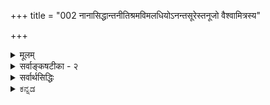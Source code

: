 +++
title = "002 नानासिद्धान्तनीतिश्रमविमलधियोऽनन्तसूरेस्तनूजो वैश्वामित्रस्य"

+++
<details><summary>मूलम्</summary>

नानासिद्धान्तनीतिश्रमविमलधियोऽनन्तसूरेस्तनूजो वैश्वामित्रस्य पौत्रो विततमखविधेः पुण्डरीकाक्षसूरेः ।  
श्रुत्वा रामानुजार्यात्सदसदपि ततस्तत्त्वमुक्ताकलापं व्यातानीद्वेङ्कटेशो वरदगुरुकृपालम्भितोद्दामभूमा ॥ २ ॥
</details>


<details><summary>सर्वाङ्कषटीका - २</summary>

[[3]]



कर्तृ-वैशिष्ट्यं प्रतिपादयति, उपादेयत्वोपयोगितया, नानेत्यादिना ।  

**नाना** =अनेके **सिद्धान्ताः** = आस्तिकनास्तिकपक्षभेदाः,  
तेषां **नीतयः** = न्यायाः सत्तर्कदुस्तर्कात्मकाः,  
ताषु **श्रमात्** = परिश्रमात् **विमला** = निर्मला धीः यस्य तादृशस्य  
**अनन्तसूरेः तनूजः**, 

तथा **विततानाम्** = विस्तृतानाम् **मखानाम्** = यज्ञानां **विधाः** = प्रकाराः यस्य, अनेक-यज्ञानुष्ठान-परस्य **वैश्वामित्रस्य** = विश्वामित्रगोत्रोद्भवस्य, इदम् अनन्तसूरेर् अपि विशेषणं वा, **पुण्डरीकाक्षसूरेः** = पुण्डरीकाक्षयज्वनः **पौत्रः**, 

**वरदगुरुः** = वात्स्य-वरदाचार्यनामकः प्राचार्यः, तस्य **कृपया** = अनुग्रहेण **लम्भितः** = प्रापितः **उद्दामः** = निरतिशयः **भूमा** = महत्त्वं यस्य, तादृशः 

**वेङ्कटेशः** = वेङ्कटनाथः,  
**रामानुजार्यात्** =आत्रेयरामानुजाचार्यात्  
(वादिरूपाणां हंसानां कृते **अम्बुवाहः** = मेघः॥) 'वादिहंसाम्बुद' बिरुदात् 'अप्पिल्लार्' इति द्राविड-नामधेयात् स्व-मातुलात् सत् **असदपि** = हेयोपादेयानि सर्वाण्य् अपि **श्रुत्वा** = गुरुमुखादेव गृहीत्वा 

ततः तद्-बलाद् एव **तत्त्वमुक्ता-कलापम्** = एतन्नामकमिमं ग्रन्थं **व्यातानीत्** = अकरोत् । 

असद् अपि श्रुत्वेति पूर्वपक्षाभिप्रायेण ।  
त्यागार्थम् असत्-पदार्थ-ज्ञानम् अप्यावश्यकम् ।  

वरद-गुर्व् इत्य्-आदि । अत्रेयमाख्यायिका -  
आत्रेय-रामानुजाचार्यो ऽयं कदाचित् स्वभागिनेयम् एतद्-ग्रन्थ-कारम्  
अनतीत-पञ्च-हायनं स्व-गुरोः वात्स्य-श्री-वरदाचार्यस्य समीपं सहानयत् ।  
तदात्वे, एतद्-वर्चः-प्रभृति वीक्ष्यातीव-प्रसन्नः परम-गुरुः सः  

> 'प्रतिष्ठापित-वेदान्तः  
प्रतिक्षिप्त-बहिर्-मतः ।  
भूयास् त्रैविद्य-मान्यस् त्वं  
भूरि-कल्याण-भाजनम् ॥' 

इत्य् अन्वग्रहीद् इति । 

तदिदं स्मरत्य् अनेन विशेषणेन ॥ 

[[9]]

तादृश-परम-गुर्व्-अनुग्रहानुरूपं सर्वम् उत्तर-काले समभूद्  
इति ज्ञायते - 

> 'निर्विष्टं यति-सार्वभौम-वचसाम् आवृत्तिभिर् यौवनं  
निर्धूतेतर-पारतन्त्र्य-निरया नीतास् सुखं वासराः ।  
अङ्गीकृत्य सतां प्रसत्तिम्, असतां गर्वोऽपि निर्वापितः  
शेषायुष्य् अपि शेषि-दम्पति-दया-दीक्षाम् उदीक्षामहे ॥' (र.त्र.सा. 32 ) 

इत्यनेनैतद्-ग्रन्थकार-वचनेन । 

> ननु 'नानासिद्धान्त' इति कथम्?  
सिद्धान्तपदं हि अन्तिम-निर्णय-वाचि ।  
निर्णयेऽन्तिमत्वं नाम पुनर्-अविचाल्यत्वम् ।  
तादृशो निर्णयो नाना कथं भवेत् ?  

वस्तुनि विकल्पायोगात् । 

> ननु – 
>
> > परिव्राट्-कामुक-शुनाम्  
एकस्यां प्रमदा-तनौ ।  
कुणपः कामिनी भक्ष्यम्  
इति तिस्रो विकल्पनाः ॥ 
>
> इत्य् एकस्मिन् वस्तुनि विविध-धर्माणां कल्पितत्व-दर्शनात्  
वस्तुनि विकल्पायोगाद् इति कथम्? 

इति चेत्;  
तर्हि मतानि भिद्येरन् कामं मतिभेदात् ।  

> सिद्धान्ताः कथं भिद्येरन् ?  
किं मत-सिद्धान्त-पदे पर्याये ?  

दृश्यन्ते किल सिद्धान्ता नानाविधाः 
इति चेत्,  
तदेव कथमिति पृच्छामः ?  

वयं किं कुर्मः ?  
इति चेत्,  

अयि साधो ! मृदु-मतिं भवन्तं न पृच्छामः ।  
तिष्ठ त्वं किञ्चिदिव पार्श्वतः ।  
भवत्-कूट-स्थान् प्रौढान् एव पृच्छामः ।  
अत्रैवं चिन्त्यताम् । 

'एकस्यां प्रमदातनौ' इत्यनेन किम् उच्यते ?  
एकत्व-प्रमदात्वादिकम् अपि हि धर्मः ।  
किं तेऽपि कल्पिताः?  
अनादि-वासना-कल्पनाधिष्ठान-गतास् ते धर्माः  
कथं ताभिर् एव वासनाभिः कल्प्येरन् ?  
ननु एक एव मृत्-पिण्डः घट-शराव-मणिकादि-नानाविधविकल्पव्यवहारहेतुर्दृश्यत एवेति चेत्; तक एव घटः पटकुड्यकुसूलादिविकल्पहेतुर्भवतु ! न भवेदेव, घटपटादीनामेकोपादानकत्वाभावात् । मृत्पिण्डघटादयस्तु न . तथा, तेषामेकोपादनकत्वादिति चेत्; सत्यम्, आगत एव त्वं समीपम् । किन्तु इह 'पिण्ड' इति मा वोचः, 'मृत्' इत्येव वद । सैव खलूपादानम्, घटादावनुवृत्तिदर्शनात् । पिण्डत्वं तु निवर्तत एव । एवञ्चक्रीडा 

[[4]]


उपादानोपादेयभावस्थले, वस्तुन्यपि विकल्पो भवत्येव कक्ष्याभेदेन । एवमेव 'एकमेवाद्वितीयम्' 'तदैक्षत बहुस्याम्' इत्यादि किल श्रूयते । एवञ्च घटशरावादिकं मृदुपादानकं यथा, तथा घटपटादिकमपि पृथिव्युपादानकमेव । एवञ्च कस्याञ्चित् कक्ष्यायां घटपटौ भिन्नोपादानकौ । कस्याञ्चित्तु एकोपादानकौ । एवं मृत् घटोऽपि भवेत्, शरावोऽपि भवेत् । अतश्च उपादानोपादेयभावस्थले कक्ष्याभेदेन विविधाः कल्पा भवन्त्येव । अत एव च तत्तत्कक्ष्यादृष्ट्या अधिकारिभेदेन सिद्धान्ता अपि भिद्येरन् । सर्वं यत्रैकं भवति स एव तु परमः सिद्धान्तः एकः । स तु सविशेषाद्वैतमित्युक्तमनुपदम् अत्रैव सर्वश्रुतिसमन्वयात् । अन्येऽपि सन्ति पराः, परतराश्च सिद्धान्ताः । परमस्तु सिद्धान्त एक एव । अतः परपरतरदृष्ट्या 'नानासिद्धान्त' इत्यभिधानं युक्ततरम् । एवं तत्तत्सिद्धान्तानां पूर्वोत्तरावध्योरनिर्णयादेव कलहः प्रायः पण्डितानामप्येकदेशदर्शिनाम् 'अन्धदृष्टगज' न्यायेन । समग्रदर्शिनां तु 'सर्वं न्याय्यं युक्तिमत्त्वात् विदुषां किमशोभनम्' (भाग. 11-22-25) इत्यैकरस्यं भगवानेवाह । तर्हि परमतखण्डनादीनां का प्रसक्तिरिति चेत्, कुत्रचिन्मर्यादाप्रदर्शनाय, कुत्रचित् ' न हि निन्दा' न्यायेन वा विचारः कर्तव्यो भवति परमसिद्धान्तस्वरूपप्रदर्शनाय, न तु वैतण्डिकवत् खण्डनैदंपर्येण । अधिकं तत्तत्प्रकरणे भविष्यति ॥ २ ॥
</details>


<details><summary>सर्वार्थसिद्धिः</summary>

चिकीर्षितस्य श्रद्धेयत्वाय वक्तृसंप्रदायवैलक्षण्यं दर्शयति - नानेति । सत् - प्रामाणिकं मुमुक्षोरुपादेयं च; तदन्यदसत् । सतस्सत्त्वेनासतश्चासत्त्वेन श्रवणमिहेष्टम्, ततः - श्रवणादेव हेतोः ॥२॥
</details>

<details><summary>ಕನ್ನಡ</summary>

ग्रन्थकाररु तम्म उद्देश मत्तु वैशिष्ट्यवन्नु विवरिसुत्तारॆ नाना सिद्धान नीति श्रम विमलधियः वैश्वामित्रस्य अनसूरे तनूजः अनेकविधसिद्धान्त नीतिगळल्लि परिश्रमदिन्द स्वच्छवाद बुद्दि यन्नुळ्ळवराद विश्वामित्रगोत्रद अनन्तसूरिय पुत्रनू विततमुख विधेः पुण्डरीकाक्षसूरेः पौत्रः अनेक यज्ञगळन्नु माडिद पुण्ड- रीकाक्षसूरिय पौत्रनू वरदगुरुकृपालम्मितोद्दाम भूमा वात्स, वरदाचार्यरु(नडादूर् अम्माळ)ऎम्ब तन्न परमाचार्यर 

शक 3] 



3 

आतान- प्रकाशं बहुमुखनखिलत्रासनैधुर्यधुर्य- धार्योहेतुर्जयादे- स्वहृदि सहृदयसमुाकलाप कृपॆयिन्द प्राप्तवाद निमवैभववन्नुळ्ळ वेटेशः वॆङ्कटनाथनु रामानुजार्यात् सदसदपि श्रुता-आत्रेय रामानुजाचार्य- (किडाम्बि अप्पुळ्ळा‌)रिन्द ऒळ्ळॆयदु कॆट्टद्दॆल्लवन्नू (गुण दोषगळॆल्ल- वन्नू) उपदेशदिन्द तिळिदु ततः तत्त्व मक्ता कलापं व्यातानीत्, अदर बलदिन्द तत्त्वमुक्ताकलापवन्नु रचिसिदनु. 

ई आचार्यरिगॆ दॊड्डवरिट्ट हॆसरु वॆङ्कटनाथ. उळिदॆल्लवू इवर बिरुदुगळु. भगवद्रामानुजरु, कुरुकेशरु, विष्णुचित्तरु, वात्स वरदाचार्यरु, आत्रेय रामानुजाचार्यरु, वेदान्तदेशिकरु ऎम्ब क्रमदल्लि गुरुरम्परॆयु इरुवुदु. इवर परमाचार्यराद वाट्स् वरदाचार्यरु (नडादूर् अम्माळ्) चिक्कवयस्सिनल्लि इवरन्नु नोडि भविष्यवन्नरितु प्रतिष्ठापितवेदान्तः प्रतिक्षिप्त बहिर्मतः । भूया विद्य मान्यं भूरिकल्याणभाजनं' ( सकल दर्मतगळन्नु निर्मूलन माडि वेदान्तसिद्धान्तवन्नु स्थापिसि ऎल्ल श्रेयस्सुगळिगू नीनु पात्रनागनागु) ऎन्दु आशीर्वाद माडिदरॆन्दु इवर चरित्रॆयल्लिदॆ. इदन्नु 'वरदगुरु कृपालम्भितोद्दामभूमा' ऎम्ब विशेषण तिळिसुत्तदॆ ॥ २ ॥ 

</details>
